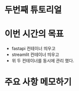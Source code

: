 # 두번째 튜토리얼

# 이번 시간의 목표
- fastapi 컨테이너 띄우고
- streamlit 컨테이너 띄우고
- 위 두 컨테이너를 동시에 관리 했다. 

# 주요 사항 메모하기